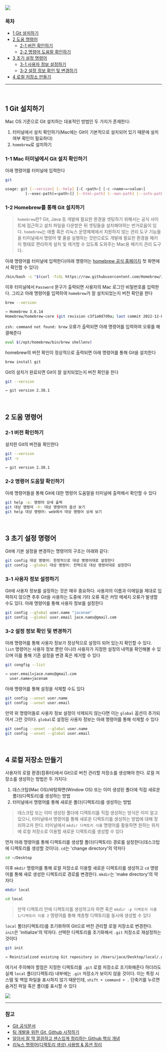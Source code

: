 <img src="https://ifh.cc/g/KcTXZ9.png" style="max-width: 100%" align="center">

### 목차

- [1 Git 설치하기](#1-Git-설치하기)
- [2 도움 명령어](#2-도움-명령어)
  - [2-1 버전 확인하기](#2-1-버전-확인하기)
  - [2-2 명령어 도움말 확인하기](#2-2-명령어-도움말-확인하기)
- [3 초기 설정 명령어](#3-초기-설정-명령어)
  - [3-1 사용자 정보 설정하기](#3-1-사용자-정보-설정하기)
  - [3-2 설정 정보 확인 및 변경하기](#3-2-설정-정보-확인-및-변경하기)
- [4 로컬 저장소 만들기](#4-로컬-저장소-만들기) 

***

<br>

## 1 Git 설치하기
Mac OS 기준으로 Git 설치하는 대표적인 방법인 두 가지가 존재한다:
1. 터미널에서 설치 확인하기(Mac에는 Git이 기본적으로 설치되어 있기 때문에 설치 여부 확인이 필요하다)
2. `homebrew`로 설치하기

### 1-1 Mac 터미널에서 Git 설치 확인하기
아래 명령어를 터미널에 입력한다
```bash
git 

usage: git [--version] [--help] [-C <path>] [-c <name>=<value>]
         [--exec-path[=<path>]] [--html-path] [--man-path] [--info-path]
```
### 1-2 Homebrew를 통해 Git 설치하기
> `homebrew`란? Git, Java 등 개발에 필요한 환경을 셋팅하기 위해서는 공식 사이트에 접근하고 설치 파일을 다운받은 뒤 셋팅들을 설치해야하는 번거로움이 있다. `homebrew`는 애플 혹은 리눅스 운영체제에서 지원하지 않는 관리 도구 기능들을 터미널에서 명령어 몇 줄을 실행하는 것만으로도 개발에 필요한 환경을 패키지 형태로 편리하게 설치 및 제거할 수 있도록 도와주는 Mac용 패키지 관리 도구다. 

아래 명령어를 터미널에 입력한다(아래 명령어는 [homebrew 공식 홈페이지](https://brew.sh/) 첫 화면에서 확인할 수 있다)
```bash
/bin/bash -c "$(curl -fsSL https://raw.githubusercontent.com/Homebrew/install/HEAD/install.sh)"
```
이후 터미널에서 `Password` 문구가 출력되면 사용자의 Mac 로그인 비밀번호를 입력한다. 그리고 아래 명령어를 입력하여 `homebrew`가 잘 설치되었는지 버전 확인을 한다
```bash
brew --version

→ Homebrew 3.6.14
Homebrew/homebrew-core (git revision c3f1a0d7d9a; last commit 2022-12-06)
```
`zsh: command not found: brew` 오류가 출력되면 아래 명령어를 입력하여 오류를 해결해준다 
```bash
eval $(/opt/homebrew/bin/brew shellenv)
```
homebrew의 버전 확인이 정상적으로 출력되면 아래 명령어를 통해 Git을 설치한다
```bash
brew install git
```
Git의 설치가 완료되면 Git이 잘 설치되었는지 버전 확인을 한다
```bash
git --version

→ git version 2.38.1
```

<br>

## 2 도움 명령어

### 2-1 버전 확인하기
설치한 Git의 버전을 확인한다
```bash
git --version 
git -v

→ git version 2.38.1
```

### 2-2 명령어 도움말 확인하기
아래 명령어들을 통해 Git에 대한 명령어 도움말을 터미널에 출력해서 확인할 수 있다 
```bash
git help -a: 명령어 상세 출력
git 대상 명령어 -h: 대상 명령어의 옵션 보기
git help 대상 명령어: web에서 대상 명령어 상세 보기
```

<br>

## 3 초기 설정 명령어
Git에 기본 설정을 변경하는 명령어의 구조는 아래와 같다: 
```bash
git config 대상 명령어: 한정적으로 대상 명령어대로 설정한다
git config --global 대상 명렁어: 전역으로 대상 명령어대로 설정한다
```
### 3-1 사용자 정보 설정하기
Git에 사용자 정보를 설정하는 것은 매우 중요하다. 사용자의 이름과 이메일을 제대로 입력하지 않으면 추후 Git을 사용하는 도중에 기타 오류 혹은 커밋 메세지 오류가 발생할 수도 있다. 아래 명령어를 통해 사용자 정보를 설정한다
```bash 
git config --global user.name "jacenam"
git config --global user.email jace.nams@gmail.com
```
### 3-2 설정 정보 확인 및 변경하기
아래 명령어를 통해 사용자 정보가 정상적으로 설정이 되어 있는지 확인할 수 있다. `list` 명령어는 사용자 정보 뿐만 아니라 사용자가 지정한 설정의 내역을 확인해볼 수 있으며 이를 통해 기존 설정을 변경 혹은 제거할 수 있다
```bash
git congfig --list

→ user.email=jace.nams@gmail.com
  user.name=jacenam
```
아래 명령어를 통해 설정을 삭제할 수도 있다
```bash
git config --unset user.name
git config --unset user.email
```
만약 위 명령어들로 사용자 정보 설정이 삭제되지 않는다면 이는 `global` 옵션이 추가되어서 그런 것이다. `global`로 설정된 사용자 정보는 아래 명령어를 통해 삭제할 수 있다
```bash
git config --unset --global user.name
git config --unset --global user.email
```

<br>

## 4 로컬 저장소 만들기
사용자의 로컬 환경(컴퓨터)에서 Git으로 버전 관리할 저장소를 생성해야 한다. 로컬 저장소를 생성하는 방법은 두 가지다: 
1. 데스크탑(Mac OS)/바탕화면(Window OS) 또는 이미 생성된 폴더에 직접 새로운 폴더(디렉토리)를 생성하는 방법
2. 터미널에서 명령어를 통해 새로운 폴더(디렉토리)를 생성하는 방법

> 데스크탑 또는 이미 생성된 폴더에 디렉토리를 직접 생성하는 방식은 이미 알고 있으니, 터미널에서 명령어를 통해 새로운 디렉토리를 생성하는 방법에 대해 정리하고자 한다. 터미널에서 `mkdir 디렉토리 이름` 명령어를 활용하면 원하는 위치에 로컬 저장소로 이용할 새로운 디렉토리를 생성할 수 있다

먼저 아래 명령어를 통해 디렉토리를 생성할 폴더(디렉토리) 경로를 설정한다(데스크탑에 디렉토리를 생성할 것이다). `cd`는 'change directory'의 약자다

```bash
cd ~/Desktop
```

이후 `mkdir` 명령어를 통해 로컬 저장소로 이용할 새로운 디렉토리를 생성하고 `cd` 명령어를 통해 새로 생성한 디렉토리로 경로를 변경한다. `mkdir`는 'make directory'의 약자다

```bash
mkdir local

cd local
```

> 만약 디렉토리 안에 디렉토리를 생성하고자 하면 혹은 `mkdir -p 디렉토리 이름 1/디렉토리 이름 2` 명령어를 통해 계층형 디렉토리를 동시에 생성할 수 있다

`local` 폴더(디렉토리)를 초기화하여 Git으로 버전 관리할 로컬 저장소로 변경한다. `init`은 'initialize'의 약자다. 선택한 디렉토리를 초기화해서 `.git` 저장소로 재설정하는 것이다

```bash
git init

→ Reinitialized existing Git repository in /Users/jace/Desktop/local/.git/
```

여기서 주의해야 할점은 지정한 디렉토리를 `.git` 로컬 저장소로 초기화해준다 하더라도 실제 `local` 폴더(디렉토리) 내부에는 `.git` 저장소가 보이지 않을 것이다. 이는 특정 시스템 및 백업 파일을 표시하지 않기 때문인데, `shift + command + .` 단축키를 누르면 숨겨진 파일 혹은 폴더를 표시할 수 있다

<img src="https://ifh.cc/g/CtmkvJ.gif" style="max-width: 100%" align="center">

<br>

***

### 참고
- [Git 공식문서](https://git-scm.com/docs)
- [팀 개발을 위한 Git, Github 시작하기](http://www.yes24.com/Product/Goods/85382769)
- [알아서 잘 딱 깔끔하고 센스있게 정리하는 Github 핵심 개념](https://m.yes24.com/Goods/Detail/108203273)
- [리눅스 명령어(디렉토리 생성) 사용법 & 옵션 정리](https://coding-factory.tistory.com/753)
